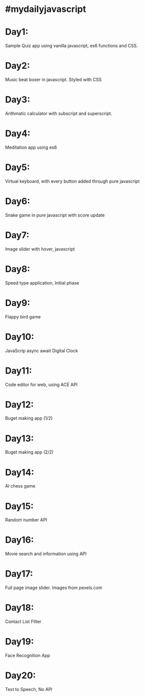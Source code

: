 # #mydailyjavascript

# Day1:
Sample Quiz app using vanilla javascript, es6 functions and CSS.

# Day2:
Music beat boxer in javascript. Styled with CSS

# Day3:
Arithmatic calculator with subscript and superscript.

# Day4:
Meditation app using es6

# Day5:
Virtual keyboard, with every button added through pure javascript

# Day6:
Snake game in pure javascript with score update

# Day7:
Image slider with hover, javascript

# Day8:
Speed type application, Initial phase

# Day9:
Flappy bird game

# Day10:
JavaScrip async await Digital Clock

# Day11:
Code editor for web, using ACE API

# Day12:
Buget making app (1/2)

# Day13:
Buget making app (2/2)

# Day14:
AI chess game

# Day15:
Random number API

# Day16:
Movie search and information using API

# Day17:
Full page image slider. Images from pexels.com

# Day18:
Contact List FIlter

# Day19:
Face Recognition App

# Day20:
Text to Speech, No API
